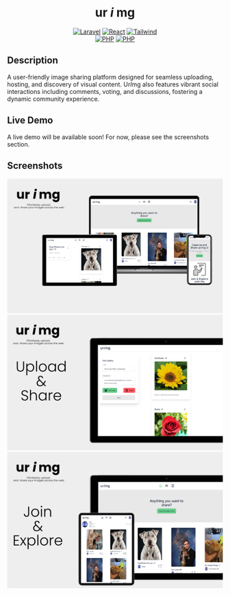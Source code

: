 <h1 align=center>
    <span>ur</span>
    <em>i</em>
    <span>mg</span>
</h1>

<div align="center">
<a href="https://laravel.com"><img src="https://img.shields.io/badge/laravel-%23FF2D20.svg?style=for-the-badge&logo=laravel&logoColor=white" alt="Laravel"></a>
<a href="https://react.dev"><img src="https://shields.io/badge/react-black?logo=react&style=for-the-badge" alt="React"></a>
<a href="https://tailwindcss.com"><img src="https://img.shields.io/badge/Tailwind_CSS-grey?style=for-the-badge&logo=tailwind-css&logoColor=38B2AC" alt="Tailwind"></a>
</div>
<div align="center">
<a href="https://www.php.net"><img src="https://img.shields.io/badge/php-%23777BB4.svg?style=for-the-badge&logo=php&logoColor=white" alt="PHP"></a>
<a href="https://www.typescriptlang.org"><img src="https://img.shields.io/badge/typescript-%23007ACC.svg?style=for-the-badge&logo=typescript&logoColor=white" alt="PHP"></a>
</div>

## Description

A user-friendly image sharing platform designed for seamless uploading, hosting,
and discovery of visual content. Ur*I*mg also features vibrant social interactions
including comments, voting, and discussions, fostering a dynamic community
experience.

## Live Demo

A live demo will be available soon! For now, please see the screenshots section.

## Screenshots

![UrImg](docs/images/urimg-main.png)
![UrImg - Functionality 1](docs/images/urimg-f1.png)
![UrImg - Functionality 2](docs/images/urimg-f2.png)
